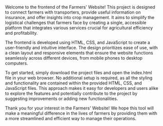 Welcome to the frontend of the Farmers' Website! This project is designed to connect farmers with transporters, provide useful information on insurance, and offer insights into crop management. It aims to simplify the logistical challenges that farmers face by creating a single, accessible platform that integrates various services crucial for agricultural efficiency and profitability.

The frontend is developed using HTML, CSS, and JavaScript to create a user-friendly and intuitive interface. The design prioritizes ease of use, with a clean layout and responsive elements that ensure the website functions seamlessly across different devices, from mobile phones to desktop computers.

To get started, simply download the project files and open the index.html file in your web browser. No additional setup is required, as all the styling and functionality are contained within the provided HTML, CSS, and JavaScript files. This approach makes it easy for developers and users alike to explore the features and potentially contribute to the project by suggesting improvements or adding new functionalities.

Thank you for your interest in the Farmers' Website! We hope this tool will make a meaningful difference in the lives of farmers by providing them with a more streamlined and efficient way to manage their operations.
